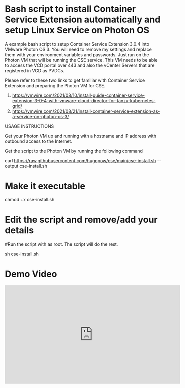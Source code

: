 # Bash script to install Container Service Extension automatically and setup Linux Service on Photon OS

A example bash script to setup Container Service Extension 3.0.4 into VMware Photon OS 3.
You will need to remove my settings and replace them with your environment variables and passwords.
Just run on the Photon VM that will be running the CSE service.
This VM needs to be able to access the VCD portal over 443 and also the vCenter Servers that are registered in VCD as PVDCs.

Please refer to these two links to get familiar with Container Service Extension and preparing the Photon VM for CSE.
1. https://vmwire.com/2021/08/10/install-guide-container-service-extension-3-0-4-with-vmware-cloud-director-for-tanzu-kubernetes-grid/
2. https://vmwire.com/2021/08/21/install-container-service-extension-as-a-service-on-photon-os-3/

USAGE INSTRUCTIONS

Get your Photon VM up and running with a hostname and IP address with outbound access to the Internet.

Get the script to the Photon VM by running the following command

curl https://raw.githubusercontent.com/hugopow/cse/main/cse-install.sh --output cse-install.sh

# Make it executable
chmod +x cse-install.sh

# Edit the script and remove/add your details
#Run the script with as root. The script will do the rest.

sh cse-install.sh

# Demo Video
<iframe width="560" height="315" src="https://www.youtube.com/embed/9Q2m0ncX8Mg" title="YouTube video player" frameborder="0" allow="accelerometer; autoplay; clipboard-write; encrypted-media; gyroscope; picture-in-picture" allowfullscreen></iframe>
